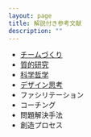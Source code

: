 ```yaml
---
layout: page
title: 解説付き参考文献
description: ""
---
```


* [チームづくり](team)
* [質的研究](qualitative)
* [科学哲学](philosophy-of-science)
* [デザイン思考](design-thinking)
* ファシリテーション
* コーチング
* 問題解決手法
* 創造プロセス
